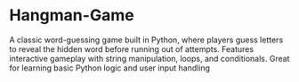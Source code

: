 # Hangman-Game

A classic word-guessing game built in Python, where players guess letters to reveal the hidden word before running out of attempts. Features interactive gameplay with string manipulation, loops, and conditionals. Great for learning basic Python logic and user input handling

